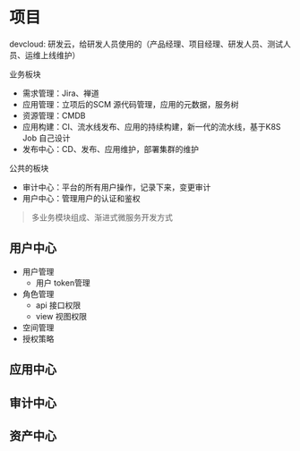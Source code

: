# 项目

devcloud: 研发云，给研发人员使用的（产品经理、项目经理、研发人员、测试人员、运维上线维护）

业务板块
- 需求管理：Jira、禅道
- 应用管理：立项后的SCM 源代码管理，应用的元数据，服务树
- 资源管理：CMDB
- 应用构建：CI、流水线发布、应用的持续构建，新一代的流水线，基于K8S Job 自己设计
- 发布中心：CD、发布、应用维护，部署集群的维护

公共的板块
- 审计中心：平台的所有用户操作，记录下来，变更审计
- 用户中心：管理用户的认证和鉴权

> 多业务模块组成、渐进式微服务开发方式

## 用户中心

- 用户管理
  - 用户 token管理
- 角色管理
  - api 接口权限
  - view 视图权限
- 空间管理
- 授权策略

## 应用中心

## 审计中心

## 资产中心